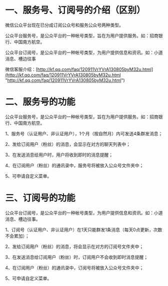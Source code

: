 # 一、服务号、订阅号的介绍（区别）
微信公众平台现在已分成订阅公众号和服务公众号两种类型。

公众平台服务号，是公众平台的一种帐号类型，旨在为用户提供服务。如：招商银行、中国南方航空。

公众平台订阅号，是公众平台的一种帐号类型，为用户提供信息和资讯。如：小道消息、槽边往事

微信客服介绍：[http://kf.qq.com/faq/120911VrYVrA130805byM32u.html](http://kf.qq.com/faq/120911VrYVrA130805byM32u.html "http://kf.qq.com/faq/120911VrYVrA130805byM32u.html")

# 二、服务号的功能
公众平台服务号，是公众平台的一种帐号类型，旨在为用户提供服务。如：招商银行、中国南方航空。

1、服务号（认证用户、非认证用户），1个月（按自然月）内可发送4条群发消息；

2、发给订阅用户（粉丝）的消息，会显示在对方的聊天列表中；

3、在发送消息给用户时，用户将收到即时的消息提醒；

4、在订阅用户（粉丝）的通讯录中，服务号将被放入公众号文件夹中；

5、可申请自定义菜单。

# 三、订阅号的功能
公众平台订阅号，是公众平台的一种帐号类型，为用户提供信息和资讯。如：小道消息、槽边往事。

1、订阅号（认证用户、非认证用户）在1天只能群发1条消息（每天0点更新，次数不会累加）；

2、发给订阅用户（粉丝）的消息，将会显示在对方的订阅号文件夹中；

3、在发送消息给订阅用户（粉丝）时，订阅用户不会收到即时消息提醒；

4、在订阅用户（粉丝）的通讯录中，订阅号将被放入公众号文件夹中；

5、可申请自定义菜单。
